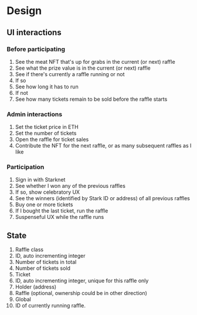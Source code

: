 # Design

## UI interactions

### Before participating

1. See the meat NFT that's up for grabs in the current (or next) raffle
1. See what the prize value is in the current (or next) raffle
1. See if there's currently a raffle running or not
1. If so
  1. See how long it has to run
1. If not
  1. See how many tickets remain to be sold before the raffle starts

### Admin interactions

1. Set the ticket price in ETH
1. Set the number of tickets
1. Open the raffle for ticket sales
1. Contribute the NFT for the next raffle, or as many subsequent raffles as I like

### Participation

1. Sign in with Starknet
1. See whether I won any of the previous raffles
  1. If so, show celebratory UX
1. See the winners (identified by Stark ID or address) of all previous raffles
1. Buy one or more tickets
  1. If I bought the last ticket, run the raffle
  1. Suspenseful UX while the raffle runs

## State

1. Raffle class
  1. ID, auto incrementing integer
  1. Number of tickets in total
  1. Number of tickets sold
1. Ticket
  1. ID, auto incrementing integer, unique for this raffle only
  1. Holder (address)
  1. Raffle (optional, ownership could be in other direction)
1. Global
  1. ID of currently running raffle.
